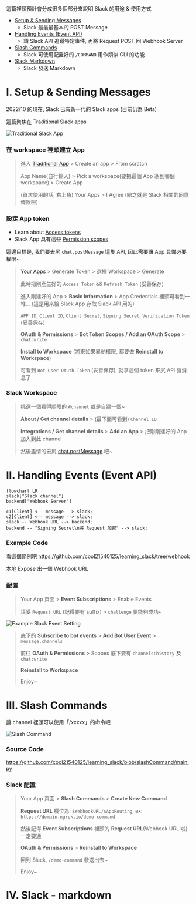 
這篇裡頭預計會分成很多個部分來說明 Slack 的用途 & 使用方式

- [Setup & Sending Messages](#i-setup--sending-messages)
    - Slack 最最最基本的 POST Message
- [Handling Events (Event API)](#ii-handling-events-event-api)
    - 請 Slack API 追蹤特定事件, 再將 Request POST 回 Webhook Server
- [Slash Commands](#iii-slash-commands)
    - Slack 可使用配置好的 `/COMMAND` 用作類似 CLI 的功能
- [Slack Markdown](#iv-slack---markdown)
    - Slack 發送 Markdown


# I. Setup & Sending Messages

2022/10 的現在, Slack 已有新一代的 Slack apps (目前仍為 Beta)

這篇聚焦在 Traditional Slack apps

![Traditional Slack App](../img/SlackAPI_traditionalApps.png)


### 在 workspace 裡頭建立 App

> 進入 [Traditional App](https://api.slack.com/apps) > Create an app > From scratch
> 
> App Name(自行輸入) > Pick a workspace(要把這個 App 塞到哪個 workspace) > Create App
> 
> (首次使用的話, 右上角) Your Apps > I Agree (總之就是 Slack 相關的同意條款啦)


### 設定 App token

- Learn about [Access tokens](https://api.slack.com/authentication/token-types)
- Slack App 具有這些 [Permission scopes](https://api.slack.com/scopes)

這邊目標是, 我們要去尻 `chat.postMessage` 這隻 API, 因此需要讓 App 具備必要權限~

> [Your Apps](https://api.slack.com/apps)  > Generate Token > 選擇 Workspace > Generate
> 
> 此時把剛產生好的 `Access Token` && `Refresh Token` (妥善保存)
> 
> 進入剛建好的 App > **Basic Information** > App Credentials 裡頭可看到一堆... (這是用來給 Slack App 存取 Slack API 用的)
> 
> `APP ID`, `Client ID`, `Client Secret`, `Signing Secret`, `Verification Token` (妥善保存)
> 
> **OAuth & Permissions** > **Bot Token Scopes / Add an OAuth Scope** > `chat:write`
> 
> **Install to Workspace** (將來如果異動權限, 都要做 **Reinstall to Workspace**)
> 
> 可看到 `Bot User OAuth Token` (妥善保存), 就拿這個 token 來尻 API 發消息了


### Slack Workspace

> 挑選一個看得順眼的 `#channel` 或是自建一個~
> 
> **About / Get channel details** > (最下面可看到) `Channel ID`
> 
> **Integrations / Get channel details** > **Add an App** > 把剛剛建好的 App 加入到此 channel
> 
> 然後盡情的去尻 [chat.postMessage](https://api.slack.com/methods/chat.postMessage) 吧~


# II. Handling Events (Event API)

```mermaid
flowchart LR
slack["Slack channel"]
backend["Webhook Server"]

c1[Client] <-- message --> slack;
c2[Client] <-- message --> slack;
slack -- Webhook URL --> backend;
backend -- "Signing Secret\n將 Request 加密" --> slack;
```

### Example Code

看這個範例吧 https://github.com/cool21540125/learning_slack/tree/webhook

本地 Expose 出一個 Webhook URL


### 配置

> Your App 頁面 > **Event Subscriptions** > Enable Events
> 
> 填妥 `Request URL` (記得要有 suffix) > `challenge` 要能夠成功~

![Example Slack Event Setting](../img/ExampleSlackEvent.png)

> 底下的 **Subscribe to bot events** > **Add Bot User Event** > `message.channels`
> 
> 前往 **OAuth & Permissions** > Scopes 底下要有 `channels:history` 及 `chat:write`
> 
> **Reinstall to Workspace**
> 
> Enjoy~


# III. Slash Commands

讓 channel 裡頭可以使用「/xxxxx」的命令吧

![Slash Command](../img/slashCommand.png)


### Source Code

https://github.com/cool21540125/learning_slack/blob/slashCommand/main.py


### Slack 配置

> Your App 頁面 > **Slash Commands** > **Create New Command**
> 
> **Request URL** 欄位為: `$WebhookURL/$AppRouting`, ex: `https://domain.ngrok.io/demo-command`
> 
> 然後記得 **Event Subscriptions** 裡頭的 **Request URL**(Webhook URL 啦) 一定要通
> 
> **OAuth & Permissions** > **Reinstall to Workspace**
> 
> 回到 Slack, `/demo-command` 發送出去~
> 
> Enjoy~


# IV. Slack - markdown

